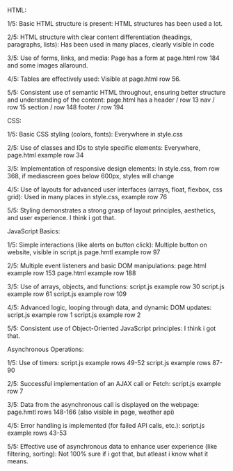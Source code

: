 HTML:

1/5: Basic HTML structure is present: HTML structures has been used a lot.

2/5: HTML structure with clear content differentiation (headings, paragraphs, lists): Has been used in many places, clearly visible in code

3/5: Use of forms, links, and media: Page has a form at page.html row 184 and some images allaround.

4/5: Tables are effectively used: Visible at page.html row 56.

5/5: Consistent use of semantic HTML throughout, ensuring better structure and understanding of the content: page.html has a header / row 13 nav / row 15 section / row 148 footer / row 194

CSS:

1/5: Basic CSS styling (colors, fonts): Everywhere in style.css

2/5: Use of classes and IDs to style specific elements: Everywhere, page.html example row 34

3/5: Implementation of responsive design elements: In style.css, from row 368, if mediascreen goes below 600px, styles will change

4/5: Use of layouts for advanced user interfaces (arrays, float, flexbox, css grid): Used in many places in style.css, example row 76

5/5: Styling demonstrates a strong grasp of layout principles, aesthetics, and user experience. I think i got that.

JavaScript Basics:

1/5: Simple interactions (like alerts on button click): Multiple button on website, visible in script.js page.hmtl example row 97

2/5: Multiple event listeners and basic DOM manipulations: page.html example row 153 page.html example row 188

3/5: Use of arrays, objects, and functions: script.js example row 30 script.js example row 61 script.js example row 109

4/5: Advanced logic, looping through data, and dynamic DOM updates: script.js example row 1 script.js example row 2

5/5: Consistent use of Object-Oriented JavaScript principles: I think i got that.

Asynchronous Operations:

1/5: Use of timers: script.js example rows 49-52 script.js example rows 87-90

2/5: Successful implementation of an AJAX call or Fetch: script.js example row 7

3/5: Data from the asynchronous call is displayed on the webpage: page.hmtl rows 148-166 (also visible in page, weather api)

4/5: Error handling is implemented (for failed API calls, etc.): script.js example rows 43-53

5/5: Effective use of asynchronous data to enhance user experience (like filtering, sorting): Not 100% sure if i got that, but atleast i know what it means.
